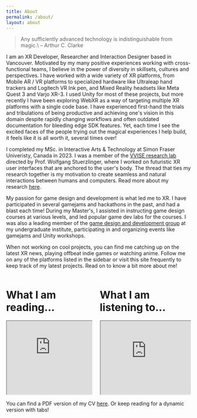 ```yaml
---
title: About
permalink: /about/
layout: about
---
```


> Any sufficiently advanced technology is indistinguishable from magic.\\
> – Arthur C. Clarke

I am an XR Developer, Researcher and Interaction Designer based in Vancouver. Motivated by my many positive experiences working with cross-functional teams, I believe in the power of diversity in skillsets, cultures and perspectives. I have worked with a wide variety of XR platforms, from Mobile AR / VR platforms to specialized hardware like Ultraleap hand trackers and Logitech VR Ink pen, and Mixed Reality headsets like Meta Quest 3 and Varjo XR-3. I used Unity for most of these projects, but more recently I have been exploring WebXR as a way of targeting multiple XR platforms with a single code base. I have experienced first-hand the trials and tribulations of being productive and achieving one's vision in this domain despite rapidly changing workflows and often outdated documentation for bleeding edge SDK features. Yet, each time I see the excited faces of the people trying out the magical experiences I help build, it feels like it is all worth it, several times over!

I completed my MSc. in Interactive Arts & Technology at Simon Fraser Univeristy, Canada in 2023. I was a member of the [VVISE research lab][vvise] directed by Prof. Wolfgang Stuerzlinger, where I worked on futuristic XR user interfaces that are anchored to the user's body. The thread that ties my research together is my motivation to create seamless and natural interactions between humans and computers. Read more about my research [here](/research/).

My passion for game design and development is what led me to XR. I have participated in several gamejams and hackathons in the past, and had a blast each time! During my Master's, I assisted in instructing game design courses at various levels, and led popular game dev labs for the courses. I was also a leading member of the [game design and development group][gamedev] at my undergraduate institute, participating in and organizing events like gamejams and Unity workshops.

When not working on cool projects, you can find me catching up on the latest XR news, playing offbeat indie games or watching anime. Follow me on any of the platforms listed in the sidebar or visit this site frequently to keep track of my latest projects. Read on to know a bit more about me!

<div class="columns is-multiline">
    <div class="column is-6">
        <h1 class="title is-size-3">What I am reading...</h1>
        <iframe id="reading"
            title="What I am reading..."
            height="200"
            width="100%"
            src="https://bookmarks-microblog.netlify.app/reading">
        </iframe>
    </div>
    <div class="column is-6">
        <h1 class="title is-size-3">What I am listening to...</h1>
        <iframe id="listening"
            title="What I am listening to..."
            height="200"
            width="100%"
            src="https://bookmarks-microblog.netlify.app/listening">
        </iframe>
    </div>
</div>

You can find a PDF version of my CV [here][cv]. Or keep reading for a dynamic version with tabs!

[vvise]: https://vvise.iat.sfu.ca/
[gh]: https://github.com/DevPika
[be]: https://behance.net/ayaskant
[cv]: https://devpika.github.io/assets/Ayaskant_Panigrahi_CV.pdf
[gamedev]: /projects/gamedev-iiitdmj

